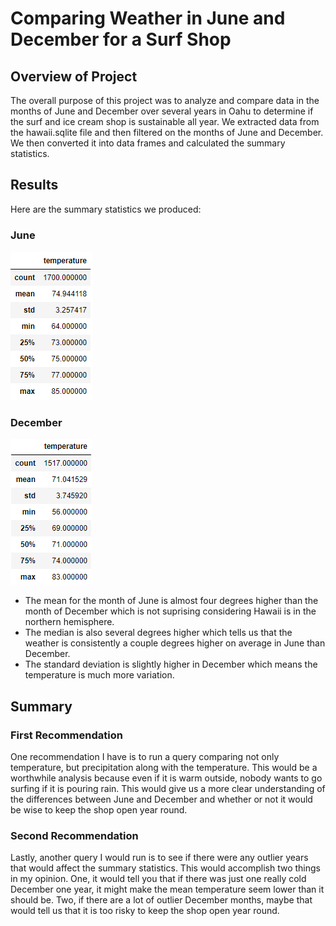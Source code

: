 # Comparing Weather in June and December for a Surf Shop

## Overview of Project
The overall purpose of this project was to analyze and compare data in the months of June and December over several years in Oahu to 
determine if the surf and ice cream shop is sustainable all year. We extracted data from the hawaii.sqlite file and then filtered
on the months of June and December. We then converted it into data frames and calculated the summary statistics.

## Results
Here are the summary statistics we produced:
### June
![](analysis/June_Summary.png)
### December
![](analysis/December_Summary.PNG)

* The mean for the month of June is almost four degrees higher than the month of December which is not suprising considering Hawaii
is in the northern hemisphere.
* The median is also several degrees higher which tells us that the weather is consistently a couple degrees higher on average in June than
December. 
* The standard deviation is slightly higher in December which means the temperature is much more variation.

## Summary

### First Recommendation
One recommendation I have is to run a query comparing not only temperature, but precipitation along with the temperature. This would be 
a worthwhile analysis because even if it is warm outside, nobody wants to go surfing if it is pouring rain. This would give us a more clear
understanding of the differences between June and December and whether or not it would be wise to keep the shop open year round.

### Second Recommendation
Lastly, another query I would run is to see if there were any outlier years that would affect the summary statistics. This would accomplish
two things in my opinion. One, it would tell you that if there was just one really cold December one year, it might make the mean temperature
seem lower than it should be. Two, if there are a lot of outlier December months, maybe that would tell us that it is too risky to keep the
shop open year round.
